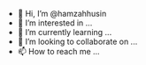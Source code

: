 - 👋 Hi, I’m @hamzahhusin
- 👀 I’m interested in ...
- 🌱 I’m currently learning ...
- 💞️ I’m looking to collaborate on ...
- 📫 How to reach me ...

<!---
hamzahhusin/hamzahhusin is a ✨ special ✨ repository because its `README.md` (this file) appears on your GitHub profile.
You can click the Preview link to take a look at your changes.
--->
